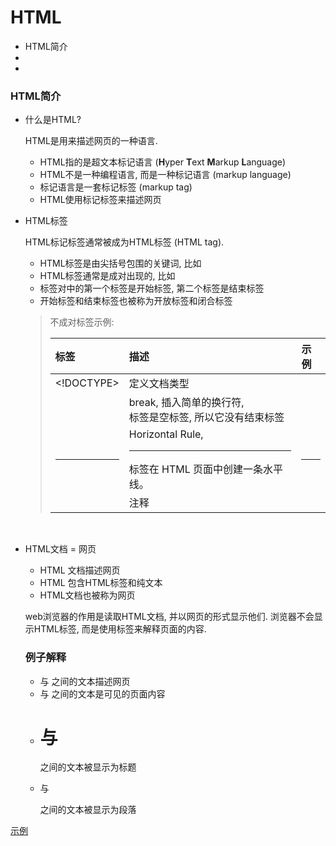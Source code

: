 # HTML

- HTML简介
- ​
- ​



### HTML简介

- 什么是HTML?

  HTML是用来描述网页的一种语言.

  - HTML指的是超文本标记语言 (**H**yper **T**ext **M**arkup **L**anguage)
  - HTML不是一种编程语言, 而是一种标记语言 (markup language)
  - 标记语言是一套标记标签 (markup tag)
  - HTML使用标记标签来描述网页


- HTML标签

  HTML标记标签通常被成为HTML标签 (HTML tag).

  - HTML标签是由尖括号包围的关键词, 比如 <html> <head> <body>
  - HTML标签通常是成对出现的, 比如 <html> </html>
  - 标签对中的第一个标签是开始标签, 第二个标签是结束标签
  - 开始标签和结束标签也被称为开放标签和闭合标签

  >不成对标签示例:
  >
  >| 标签         | 描述                                       | 示例                         |
  >| :--------- | :--------------------------------------- | :------------------------- |
  >| <!DOCTYPE> | 定义文档类型                                   | <!DOCTYPE html>            |
  >| <br>       | break, 插入简单的换行符, <br>标签是空标签, 所以它没有结束标签   | <br>                       |
  >| <hr>       | Horizontal Rule, <hr> 标签在 HTML 页面中创建一条水平线。 | <hr>                       |
  >| <!-- -->   | 注释                                       | <!--这是一段注释。注释不会在浏览器中显示。--> |

  ​

- HTML文档 = 网页

  - HTML 文档描述网页
  - HTML 包含HTML标签和纯文本
  - HTML文档也被称为网页

  web浏览器的作用是读取HTML文档, 并以网页的形式显示他们. 浏览器不会显示HTML标签, 而是使用标签来解释页面的内容.

  ### 例子解释

  - <html> 与 </html> 之间的文本描述网页
  - <body> 与 </body> 之间的文本是可见的页面内容
  - <h1> 与 </h1> 之间的文本被显示为标题
  - <p> 与 </p> 之间的文本被显示为段落

[示例](deom.html)

